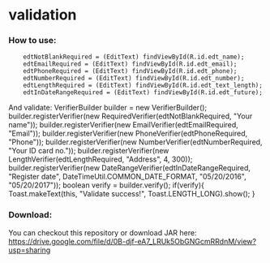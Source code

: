 # validation

### How to use:
        edtNotBlankRequired = (EditText) findViewById(R.id.edt_name);
        edtEmailRequired = (EditText) findViewById(R.id.edt_email);
        edtPhoneRequired = (EditText) findViewById(R.id.edt_phone);
        edtNumberRequired = (EditText) findViewById(R.id.edt_number);
        edtLengthRequired = (EditText) findViewById(R.id.edt_text_length);
        edtInDateRangeRequired = (EditText) findViewById(R.id.edt_future);
  And validate:
        VerifierBuilder builder = new VerifierBuilder();
        builder.registerVerifier(new RequiredVerifier(edtNotBlankRequired, "Your name"));
        builder.registerVerifier(new EmailVerifier(edtEmailRequired, "Email"));
        builder.registerVerifier(new PhoneVerifier(edtPhoneRequired, "Phone"));
        builder.registerVerifier(new NumberVerifier(edtNumberRequired, "Your ID card no."));
        builder.registerVerifier(new LengthVerifier(edtLengthRequired, "Address", 4, 300));
        builder.registerVerifier(new DateRangeVerifier(edtInDateRangeRequired, "Register date",
            DateTimeUtil.COMMON_DATE_FORMAT, "05/20/2016", "05/20/2017"));
        boolean verify = builder.verify();
        if(verify){
            Toast.makeText(this, "Validate success!", Toast.LENGTH_LONG).show();
        }
        
  ### Download:
  You can checkout this repository or download JAR here:
  https://drive.google.com/file/d/0B-djf-eA7_LRUk5ObGNGcmRRdnM/view?usp=sharing
  
